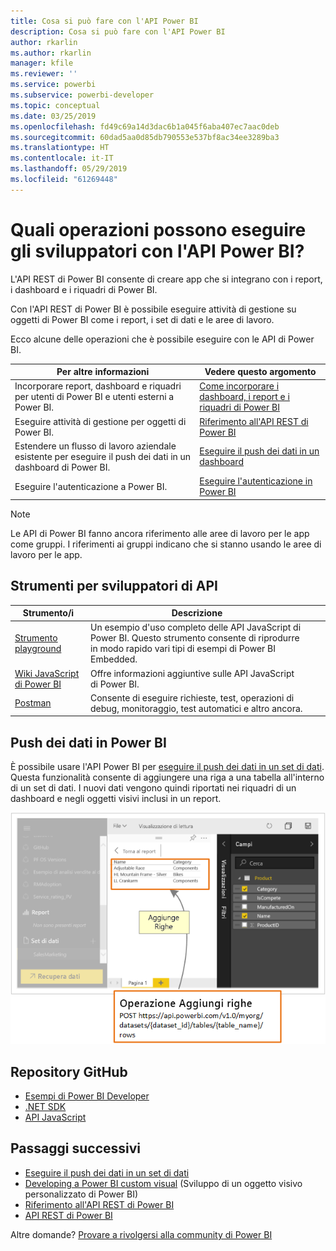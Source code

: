 ```yaml
---
title: Cosa si può fare con l'API Power BI
description: Cosa si può fare con l'API Power BI
author: rkarlin
ms.author: rkarlin
manager: kfile
ms.reviewer: ''
ms.service: powerbi
ms.subservice: powerbi-developer
ms.topic: conceptual
ms.date: 03/25/2019
ms.openlocfilehash: fd49c69a14d3dac6b1a045f6aba407ec7aac0deb
ms.sourcegitcommit: 60dad5aa0d85db790553e537bf8ac34ee3289ba3
ms.translationtype: HT
ms.contentlocale: it-IT
ms.lasthandoff: 05/29/2019
ms.locfileid: "61269448"
---
```

# <a name="what-can-developers-do-with-the-power-bi-api"></a>Quali operazioni possono eseguire gli sviluppatori con l'API Power BI?

L'API REST di Power BI consente di creare app che si integrano con i report, i dashboard e i riquadri di Power BI.

Con l'API REST di Power BI è possibile eseguire attività di gestione su oggetti di Power BI come i report, i set di dati e le aree di lavoro.

Ecco alcune delle operazioni che è possibile eseguire con le API di Power BI.

| **Per altre informazioni** | **Vedere questo argomento** |
|----------------------------------------------------------------------------------|------------------------------------------------------------------------------------|
| Incorporare report, dashboard e riquadri per utenti di Power BI e utenti esterni a Power BI. | [Come incorporare i dashboard, i report e i riquadri di Power BI](embedding-content.md) |
| Eseguire attività di gestione per oggetti di Power BI. | [Riferimento all'API REST di Power BI](https://docs.microsoft.com/rest/api/power-bi/) |
| Estendere un flusso di lavoro aziendale esistente per eseguire il push dei dati in un dashboard di Power BI. | [Eseguire il push dei dati in un dashboard](walkthrough-push-data.md) |
| Eseguire l'autenticazione a Power BI. | [Eseguire l'autenticazione in Power BI](get-azuread-access-token.md) |

> [!NOTE]
> Le API di Power BI fanno ancora riferimento alle aree di lavoro per le app come gruppi. I riferimenti ai gruppi indicano che si stanno usando le aree di lavoro per le app.

## <a name="api-developer-tools"></a>Strumenti per sviluppatori di API

| Strumento/i | Descrizione |  |  |
|-------------------------|---------------------------------------------------------------------------------------------------------------------------------------------------|---|---|
| [Strumento playground](https://microsoft.github.io/PowerBI-JavaScript/demo) | Un esempio d'uso completo delle API JavaScript di Power BI. Questo strumento consente di riprodurre in modo rapido vari tipi di esempi di Power BI Embedded. |  |  |
| [Wiki JavaScript di Power BI](https://github.com/Microsoft/powerbi-javascript/wiki) | Offre informazioni aggiuntive sulle API JavaScript di Power BI. |  |  |
| [Postman](https://www.getpostman.com/) | Consente di eseguire richieste, test, operazioni di debug, monitoraggio, test automatici e altro ancora. |

## <a name="push-data-into-power-bi"></a>Push dei dati in Power BI

È possibile usare l'API Power BI per [eseguire il push dei dati in un set di dati](walkthrough-push-data.md). Questa funzionalità consente di aggiungere una riga a una tabella all'interno di un set di dati. I nuovi dati vengono quindi riportati nei riquadri di un dashboard e negli oggetti visivi inclusi in un report.

![Esempio di push dei dati](media/what-can-you-do/powerbi-push-data.png)

## <a name="github-repositories"></a>Repository GitHub

* [Esempi di Power BI Developer](https://github.com/Microsoft/PowerBI-Developer-Samples)
* [.NET SDK](https://github.com/Microsoft/PowerBI-CSharp)
* [API JavaScript](https://github.com/Microsoft/PowerBI-JavaScript)

## <a name="next-steps"></a>Passaggi successivi

* [Eseguire il push dei dati in un set di dati](walkthrough-push-data.md)
* [Developing a Power BI custom visual](custom-visual-develop-tutorial.md) (Sviluppo di un oggetto visivo personalizzato di Power BI)
* [Riferimento all'API REST di Power BI](rest-api-reference.md)
* [API REST di Power BI](https://docs.microsoft.com/rest/api/power-bi/)

Altre domande? [Provare a rivolgersi alla community di Power BI](http://community.powerbi.com/)

